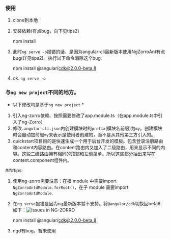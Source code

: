 ### 使用
1. clone到本地

2. 安装依赖(有点bug，向下见tips2)

    npm install

3. 此时`ng serve -o`报错的话，是因为angular-cli最新版本使用NgZorroAnt有点bug(详见tips2)。执行以下命令消除这个bug:

    npm install @angular/cdk@2.0.0-beta.8
4. ok. `ng serve -o`

### 与`ng new project`不同的地方。
* 以下修改均是基于`ng new project` *
1. 引入ng-zorro依赖、按照需要修改了app.module.ts（在app.module.ts中引入了ng-Zorro）
2. 修改`.angular-cli.json`内创建模块时的`prefix`(模块名前缀)为`my`。创建模块时会自动加前缀`my`来表示是使用者创建的，而不是从其他第三方引入的。
3. quickstart项目目的是快速生成一个用于后台开发的模板。包含登录注册路由和content内容路由。在content路由内又加入了二级路由，用来显示不同的内容。这些二级路由拥有相同的顶部和左侧菜单。所以这些部分抽出来写在content.component组件内。



###tips:

1. 使用ng-zorro需要注意：在根 module 中需要import `NgZorroAntdModule.forRoot()`，在子 module 需要import `NgZorroAntdModule`.
2. 在`ng serve`报错是因为ng最新版本暂不支持。将`@angular/cdk`切换回beta8.如下：![issues in NG-ZORRO](https://github.com/NG-ZORRO/ng-zorro-antd/issues/191)

    npm install @angular/cdk@2.0.0-beta.8
3. ngd有bug。暂未使用
